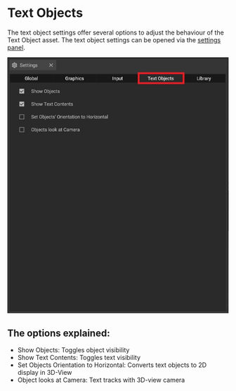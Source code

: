 # Text Objects

The text object settings offer several options to adjust the behaviour of the Text Object asset. The text object settings can be opened via the [settings panel](../user-interface/settings-panel.md).

![](../../../.gitbook/assets/iVP_settings_text_objects.jpg)


## The options explained:

* Show Objects: Toggles object visibility
* Show Text Contents: Toggles text visibility
* Set Objects Orientation to Horizontal: Converts text objects to 2D display in 3D-View
* Object looks at Camera: Text tracks with 3D-view camera